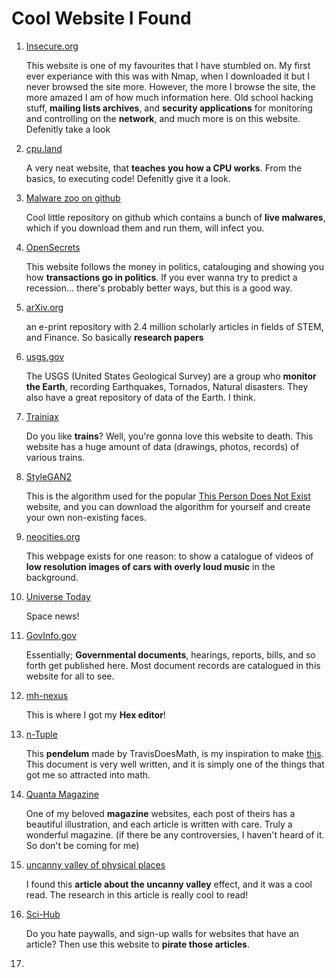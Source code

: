 # Cool Website I Found

1. [Insecure.org](https://insecure.org/fyodor/)

   This website is one of my favourites that I have stumbled on. My first ever experiance with this was with Nmap, when I downloaded it but I never browsed the site more. However, the more I browse the site, the more amazed I am of how much information here. Old school hacking stuff, **mailing lists archives**, and **security applications** for monitoring and controlling on the **network**, and much more is on this website. Defenitly take a look
2. [cpu.land](https://cpu.land/)

   A very neat website, that **teaches you how a CPU works**. From the basics, to executing code! Defenitly give it a look.
3. [Malware zoo on github](https://github.com/ytisf/theZoo)

   Cool little repository on github which contains a bunch of **live malwares**, which if you download them and run them, will infect you.
4. [OpenSecrets](https://www.opensecrets.org/)

   This website follows the money in politics, catalouging and showing you how **transactions go in politics**. If you ever wanna try to predict a recession... there's probably better ways, but this is a good way.
5. [arXiv.org](https://arxiv.org/)

   an e-print repository with 2.4 million scholarly articles in fields of STEM, and Finance. So basically **research papers**
6. [usgs.gov](https://earthexplorer.usgs.gov/)

   The USGS (United States Geological Survey) are a group who **monitor the Earth**, recording Earthquakes, Tornados, Natural disasters. They also have a great repository of data of the Earth. I think.
7. [Trainiax](https://trainiax.net/index.php)

   Do you like **trains**? Well, you're gonna love this website to death. This website has a huge amount of data (drawings, photos, records) of various trains.
8. [StyleGAN2](https://github.com/NVlabs/stylegan2)

   This is the algorithm used for the popular [This Person Does Not Exist](https://this-person-does-not-exist.com/en) website, and you can download the algorithm for yourself and create your own non-existing faces.
9. [neocities.org](https://awesomecars.neocities.org/oldlist)

   This webpage exists for one reason: to show a catalogue of videos of **low resolution images of cars with overly loud music** in the background.
10. [Universe Today](https://www.universetoday.com/)

    Space news!
11. [GovInfo.gov](https://www.govinfo.gov/#advanced)

    Essentially; **Governmental documents**, hearings, reports, bills, and so forth get published here. Most document records are catalogued in this website for all to see.
12. [mh-nexus](https://mh-nexus.de/en/programs.php)

    This is where I got my **Hex editor**!
13. [n-Tuple](https://travisdoesmath.github.io/pendulum-explainer/)

    This **pendelum** made by TravisDoesMath, is my inspiration to make [this](https://firecroc635.github.io/RotatingPoint/). This document is very well written, and it is simply one of the things that got me so attracted into math.
14. [Quanta Magazine](https://www.quantamagazine.org/)

    One of my beloved **magazine** websites, each post of theirs has a beautiful illustration, and each article is written with care. Truly a wonderful magazine. (if there be any controversies, I haven't heard of it. So don't be coming for me)
15. [uncanny valley of physical places](https://www.researchgate.net/publication/361850311_Structural_deviations_drive_an_uncanny_valley_of_physical_places)

    I found this **article about the uncanny valley** effect, and it was a cool read. The research in this article is really cool to read!
16. [Sci-Hub](https://sci-hub.st/)

    Do you hate paywalls, and sign-up walls for websites that have an article? Then use this website to **pirate those articles**.
17.
